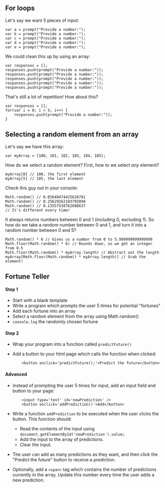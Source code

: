 ## For loops

Let's say we want 5 pieces of input:

	var a = prompt("Provide a number:");
	var b = prompt("Provide a number:");
	var c = prompt("Provide a number:");
	var d = prompt("Provide a number:");
	var e = prompt("Provide a number:");

We could clean this up by using an array:

	var responses = [];
	responses.push(prompt("Provide a number:"));
	responses.push(prompt("Provide a number:"));
	responses.push(prompt("Provide a number:"));
	responses.push(prompt("Provide a number:"));
	responses.push(prompt("Provide a number:"));
	
That's still a lot of repetition! How about this?

	var responses = [];
	for(var i = 0; i < 5; i++) {
		responses.push(prompt("Provide a number:"));
	}


## Selecting a random element from an array

Let's say we have this array:

	var myArray = [100, 101, 102, 103, 104, 105];
	
How do we select a random element? First, how to we select *any* element?

	myArray[0] // 100, the first element
	myArray[5] // 105, the last element

Check this guy out in your console:

	Math.random() // 0.03640474425628781
	Math.random() // 0.25629262183792894
	Math.random() // 0.13557538762688637
	// It's different every time!
	
It always returns numbers between 0 and 1 (including 0, excluding 1). So how do we take a random number between 0 and 1, and turn it into a random number between 0 and 5?

	Math.random() * 6 // Gives us a number from 0 to 5.999999999999999
	Math.floor(Math.random() * 6) // Rounds down, so we get an integer from 0-5
	Math.floor(Math.random() * myArray.length) // Abstract out the length
	myArray[Math.floor(Math.random() * myArray.length)] // Grab the element!
	


## Fortune Teller

#### Step 1

- Start with a blank template
- Write a program which prompts the user 5 times for potential "fortunes"
- Add each fortune into an array
- Select a random element from the array using Math.random()
- `console.log` the randomly chosen fortune

#### Step 2

- Wrap your program into a function called `predictFuture()`
- Add a button to your html page which calls the function when clicked:

	```
		<button onclick='predictFuture();'>Predict the future</button>
	```

#### Advanced

- Instead of prompting the user 5 times for input, add an input field and button to your page:

	```
		<input type='text' id='newPrediction' />
		<button onclick='addPrediction()'>Add</button>
	```

- Write a function `addPrediction` to be executed when the user clicks the button. This function should:
	- Read the contents of the input using `document.getElementById('newPrediction').value;`
	- Add the input to the array of predictions.
	- Clear the input.
- The user can add as many predictions as they want, and then click the "Predict the future" button to receive a prediction.
- Optionally, add a `<span>` tag which contains the number of predictions currently in the array. Update this number every time the user adds a new prediction.
